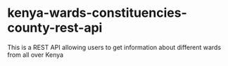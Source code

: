 # kenya-wards-constituencies-county-rest-api
This is a REST API allowing users to get information about different wards from all over Kenya
